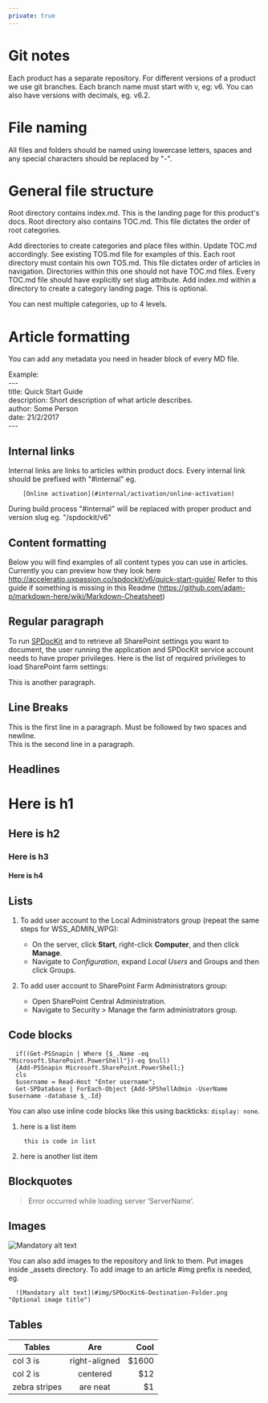 ```yaml
---
private: true
---
```


# Git notes
Each product has a separate repository. For different versions of a product we use git branches.
Each branch name must start with v, eg: v6. You can also have versions with decimals, eg. v6.2.

# File naming
All files and folders should be named using lowercase letters, spaces and any special characters should be replaced by "-".

# General file structure
Root directory contains index.md. This is the landing page for this product's docs.
Root directory also contains TOC.md. This file dictates the order of root categories.

Add directories to create categories and place files within. Update TOC.md accordingly. See existing TOS.md file for examples of this.
Each root directory must contain his own TOS.md. This file dictates order of articles in navigation.
Directories within this one should not have TOC.md files.
Every TOC.md file should have explicitly set slug attribute.
Add index.md within a directory to create a category landing page. This is optional.

You can nest multiple categories, up to 4 levels.

# Article formatting
You can add any metadata you need in header block of every MD file.

Example:  
    ---  
    title: Quick Start Guide  
    description: Short description of what article describes.  
    author: Some Person  
    date: 21/2/2017  
    ---  

## Internal links
Internal links are links to articles within product docs.
Every internal link should be prefixed with "#internal" eg. 

```
    [Online activation](#internal/activation/online-activation)
```

During build process "#internal" will be replaced with proper product and version slug eg. "/spdockit/v6"

## Content formatting

Below you will find examples of all content types you can use in articles.
Currently you can preview how they look here http://acceleratio.uxpassion.co/spdockit/v6/quick-start-guide/
Refer to this guide if something is missing in this Readme (https://github.com/adam-p/markdown-here/wiki/Markdown-Cheatsheet)


## Regular paragraph

To run [SPDocKit](https://spdockit.com) and to retrieve all SharePoint settings you want to document, the user running the application and SPDocKit service account needs to have proper privileges.
Here is the list of required privileges to load SharePoint farm settings:

This is another paragraph.

## Line Breaks
This is the first line in a paragraph. Must be followed by two spaces and newline.  
This is the second line in a paragraph.

## Headlines

# Here is h1

## Here is h2

### Here is h3

#### Here is h4

## Lists

1. To add user account to the Local Administrators group (repeat the same steps for WSS_ADMIN_WPG):
   * On the server, click __Start__, right-click __Computer__, and then click __Manage__.
   * Navigate to _Configuration_, expand _Local Users_ and Groups and then click Groups.

2. To add user account to SharePoint Farm Administrators group:
   * Open SharePoint Central Administration.
   * Navigate to Security > Manage the farm administrators group.

## Code blocks

```
  if((Get-PSSnapin | Where {$_.Name -eq "Microsoft.SharePoint.PowerShell"})-eq $null)
  {Add-PSSnapin Microsoft.SharePoint.PowerShell;}
  cls
  $username = Read-Host "Enter username";
  Get-SPDatabase | ForEach-Object {Add-SPShellAdmin -UserName $username -database $_.Id}
```

You can also use inline code blocks like this using backticks: `display: none`.

1. here is a list item
   ```
    this is code in list
   ```
1. here is another list item

## Blockquotes

> Error occurred while loading server ‘ServerName’.

## Images

![Mandatory alt text](https://www.spdockit.com/wp-content/uploads/2016/02/SPDocKit6-Destination-Folder.png "Optional image title")

You can also add images to the repository and link to them. Put images inside _assets directory. To add image to an article #img prefix is needed, eg.

```
  ![Mandatory alt text](#img/SPDocKit6-Destination-Folder.png "Optional image title")
```


## Tables

Tables        | Are           | Cool  
------------- |:-------------:| -----:
col 3 is      | right-aligned | $1600 
col 2 is      | centered      |   $12 
zebra stripes | are neat      |    $1 
